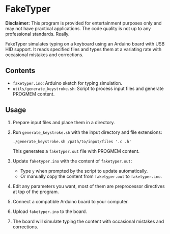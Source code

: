 # FakeTyper

**Disclaimer:** This program is provided for entertainment purposes only and may not have practical applications. The code quality is not up to any professional standards. Really.

FakeTyper simulates typing on a keyboard using an Arduino board with USB HID support. It reads specified files and types them at a variating rate with occasional mistakes and corrections.

## Contents

- `faketyper.ino`: Arduino sketch for typing simulation.
- `utils/generate_keystroke.sh`: Script to process input files and generate PROGMEM content.

## Usage

1. Prepare input files and place them in a directory.
2. Run `generate_keystroke.sh` with the input directory and file extensions:

   ```
   ./generate_keystroke.sh /path/to/input/files '.c .h'
   ```

   This generates a `faketyper.out` file with PROGMEM content.

3. Update `faketyper.ino` with the content of `faketyper.out`:

   - Type `y` when prompted by the script to update automatically.
   - Or manually copy the content from `faketyper.out` to `faketyper.ino`.

4. Edit any parameters you want, most of them are preprocessor directives at top of the program.
5. Connect a compatible Arduino board to your computer.
6. Upload `faketyper.ino` to the board.
7. The board will simulate typing the content with occasional mistakes and corrections.
